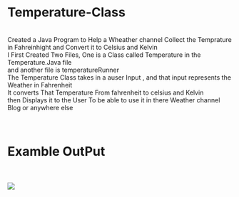 # Temperature-Class
<br>
Created a Java Program to Help a Wheather channel Collect the Temprature in Fahreinhight and Convert it to Celsius and Kelvin<Br>
I First Created Two Files, One is a Class called Temperature in the Temperature.Java file <br>
and another file is temperatureRunner<br>
The Temperature Class takes in a auser Input , and that input represents the Weather in Fahrenheit <br>
It converts That Temperature From fahrenheit to celsius and Kelvin <br>
then Displays it to the User To be able to use it in there Weather channel Blog or anywhere else<Br>
  <Br><Br>
    <H1> Examble OutPut</H1>
  <Br><Br>
<img src="https://ucarecdn.com/cf16dcf3-67df-4b90-a834-13498fd116d3/ScreenShot20210924at54715PM.png">
